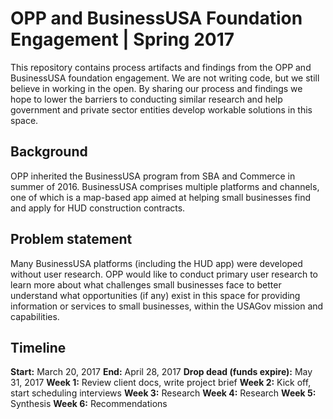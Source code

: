 # OPP and BusinessUSA Foundation Engagement | Spring 2017
This repository contains process artifacts and findings from the OPP and BusinessUSA foundation engagement. We are not writing code, but we still believe in working in the open. By sharing our process and findings we hope to lower the barriers to conducting similar research and help government and private sector entities develop workable solutions in this space. 

## Background
OPP inherited the BusinessUSA program from SBA and Commerce in summer of 2016. BusinessUSA comprises multiple platforms and channels, one of which is a map-based app aimed at helping small businesses find and apply for HUD construction contracts.

## Problem statement
Many BusinessUSA platforms (including the HUD app) were developed without user research. OPP would like to conduct primary user research to learn more about what challenges small businesses face to better understand what opportunities (if any) exist in this space for providing information or services to small businesses, within the USAGov mission and capabilities.

## Timeline
**Start:** March 20, 2017
**End:** April 28, 2017
**Drop dead (funds expire):** May 31, 2017
**Week 1:** Review client docs, write project brief
**Week 2:** Kick off, start scheduling interviews
**Week 3:** Research
**Week 4:** Research
**Week 5:** Synthesis
**Week 6:** Recommendations
